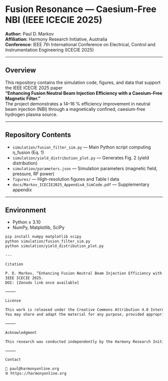 # Fusion Resonance — Caesium-Free NBI (IEEE ICECIE 2025)

**Author:** Paul D. Markov  
**Affiliation:** Harmony Research Initiative, Australia  
**Conference:** IEEE 7th International Conference on Electrical, Control and Instrumentation Engineering (ICECIE 2025)

---

## Overview
This repository contains the simulation code, figures, and data that support the IEEE ICECIE 2025 paper  
**“Enhancing Fusion Neutral Beam Injection Efficiency with a Caesium-Free Magnetic Filter.”**  
The project demonstrates a 14–16 % efficiency improvement in neutral beam injection (NBI) through a magnetically confined, caesium-free hydrogen plasma source.

---

## Repository Contents
- `simulation/fusion_filter_sim.py` — Main Python script computing η_fusion (Eq. 1)  
- `simulation/yield_distribution_plot.py` — Generates Fig. 2 (yield distribution)  
- `simulation/parameters.json` — Simulation parameters (magnetic field, pressure, RF power)  
- `figures/` — High-resolution figures and Table I data  
- `docs/Markov_ICECIE2025_AppendixA_SimCode.pdf` — Supplementary appendix

---

## Environment
- Python ≥ 3.10  
- NumPy, Matplotlib, SciPy  

```bash
pip install numpy matplotlib scipy
python simulation/fusion_filter_sim.py
python simulation/yield_distribution_plot.py

---

Citation

P. D. Markov, “Enhancing Fusion Neutral Beam Injection Efficiency with a Caesium-Free Magnetic Filter,”
IEEE ICECIE 2025.
DOI: [Zenodo link once available]

⸻

License

This work is released under the Creative Commons Attribution 4.0 International (CC BY 4.0) license.
You may share and adapt the material for any purpose, provided appropriate credit is given.

⸻

Acknowledgment

This research was conducted independently by the Harmony Research Initiative (Australia) and acknowledges the technical heritage of Stuart J. Nulty (ANU 2018) in magnetically enhanced plasma sources.

⸻

Contact

📧 paul@harmonyonline.org
🌐 https://harmonyonline.org
